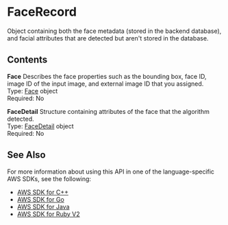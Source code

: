 # FaceRecord<a name="API_FaceRecord"></a>

Object containing both the face metadata \(stored in the backend database\), and facial attributes that are detected but aren't stored in the database\.

## Contents<a name="API_FaceRecord_Contents"></a>

 **Face**   <a name="rekognition-Type-FaceRecord-Face"></a>
Describes the face properties such as the bounding box, face ID, image ID of the input image, and external image ID that you assigned\.   
Type: [Face](API_Face.md) object  
Required: No

 **FaceDetail**   <a name="rekognition-Type-FaceRecord-FaceDetail"></a>
Structure containing attributes of the face that the algorithm detected\.  
Type: [FaceDetail](API_FaceDetail.md) object  
Required: No

## See Also<a name="API_FaceRecord_SeeAlso"></a>

For more information about using this API in one of the language\-specific AWS SDKs, see the following:
+  [AWS SDK for C\+\+](https://docs.aws.amazon.com/goto/SdkForCpp/rekognition-2016-06-27/FaceRecord) 
+  [AWS SDK for Go](https://docs.aws.amazon.com/goto/SdkForGoV1/rekognition-2016-06-27/FaceRecord) 
+  [AWS SDK for Java](https://docs.aws.amazon.com/goto/SdkForJava/rekognition-2016-06-27/FaceRecord) 
+  [AWS SDK for Ruby V2](https://docs.aws.amazon.com/goto/SdkForRubyV2/rekognition-2016-06-27/FaceRecord) 
